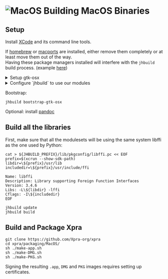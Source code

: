 # ![MacOS](../images/icons/osx.png) Building MacOS Binaries

## Setup
Install [XCode](https://developer.apple.com/xcode/) and its command line tools.

If [homebrew](https://brew.sh/) or [macports](https://www.macports.org/) are installed, either remove them completely or at least move them out of the way. \
Having these package managers installed will interfere with the `jhbuild` build process. (example [here](https://github.com/Xpra-org/gtk-osx-build/issues/47))


<details>
  <summary>Setup gtk-osx</summary>

Download the latest version of the [gtk-osx](https://wiki.gnome.org/Projects/GTK/OSX/Building) setup script and run it:
```shell
git clone https://github.com/Xpra-org/gtk-osx-build
cd gtk-osx-build
sh gtk-osx-setup.sh
```
This will have installed `jhbuild` in `~/.new_local/bin`, so let's add this to our `$PATH`:
```shell
export PATH=$PATH:~/.new_local/bin/
```
</details>
<details>
  <summary>Configure `jhbuild` to use our modules</summary>

From the `gtk-osx-build` directory, run:
```shell
ln -sf "$(realpath .)/jhbuildrc-gtk-osx" ~/.config/jhbuildrc
ln -sf "$(realpath .)/jhbuildrc-custom" ~/.config/jhbuildrc-custom
```
</details>

Bootstrap:
```shell
jhbuild bootstrap-gtk-osx
```

Optional: install [pandoc](https://pandoc.org/installing.html#macos)

## Build all the libraries

First, make sure that all the modulesets will be using the same system libffi
as the one used by Python:
```commandline
cat > ${JHBUILD_PREFIX}/lib/pkgconfig/libffi.pc << EOF
prefix=$(xcrun --show-sdk-path)
libdir=\${prefix}/usr/lib
includedir=\${prefix}/usr/include/ffi

Name: libffi
Description: Library supporting Foreign Function Interfaces
Version: 3.4.6
Libs: -L\${libdir} -lffi
Cflags: -I\${includedir}
EOF
```
```shell
jhbuild update
jhbuild build
```

## Build and Package Xpra
```shell
git clone https://github.com/Xpra-org/xpra
cd xpra/packaging/MacOS/
sh ./make-app.sh
sh ./make-DMG.sh
sh ./make-PKG.sh
```
Signing the resulting `.app`, `DMG` and `PKG` images requires setting up certificates.
